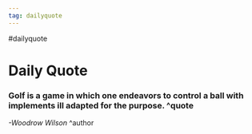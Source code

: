 ```yaml
---
tag: dailyquote
---
```


#dailyquote

# Daily Quote

### Golf is a game in which one endeavors to control a ball with implements ill adapted for the purpose. ^quote
*-Woodrow Wilson* ^author
